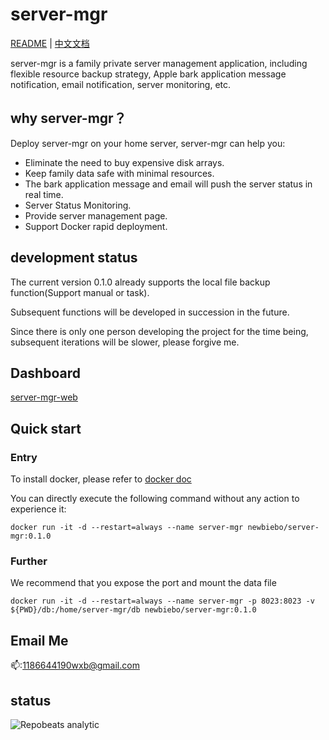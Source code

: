 # server-mgr


[README](README.md) | [中文文档](README_zh.md)

server-mgr is a family private server management application, including flexible resource backup strategy, Apple bark application message notification, email notification, server monitoring, etc.

## why server-mgr？

Deploy server-mgr on your home server, server-mgr can help you:

* Eliminate the need to buy expensive disk arrays.
* Keep family data safe with minimal resources.
* The bark application message and email will push the server status in real time.
* Server Status Monitoring.
* Provide server management page.
* Support Docker rapid deployment.

## development status

The current version 0.1.0 already supports the local file backup function(Support manual or task).

Subsequent functions will be developed in succession in the future.

Since there is only one person developing the project for the time being, subsequent iterations will be slower, please forgive me.

## Dashboard

[server-mgr-web](https://github.com/newbiebo/server-mgr-web/tree/master)

## Quick start

### Entry

To install docker, please refer to [docker doc](https://docs.docker.com/get-started/)

You can directly execute the following command without any action to experience it:
```
docker run -it -d --restart=always --name server-mgr newbiebo/server-mgr:0.1.0
```
### Further

We recommend that you expose the port and mount the data file
```
docker run -it -d --restart=always --name server-mgr -p 8023:8023 -v ${PWD}/db:/home/server-mgr/db newbiebo/server-mgr:0.1.0
```

## Email Me

📫:1186644190wxb@gmail.com

## status
![Repobeats analytic](https://repobeats.axiom.co/api/embed/37feeaf5e311f5920acab4b589a37d1465b08c5e.svg "Repobeats analytics image")




